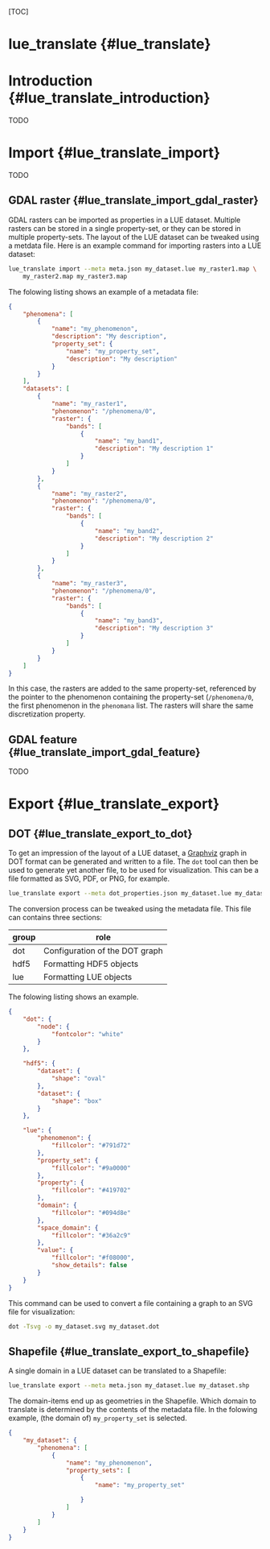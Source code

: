 [TOC]

# lue_translate  {#lue_translate}


# Introduction  {#lue_translate_introduction}
TODO


# Import  {#lue_translate_import}
TODO


## GDAL raster  {#lue_translate_import_gdal_raster}
GDAL rasters can be imported as properties in a LUE dataset. Multiple rasters can be stored in a single property-set, or they can be stored in multiple property-sets. The layout of the LUE dataset can be tweaked using a metdata file. Here is an example command for importing rasters into a LUE dataset:

~~~bash
lue_translate import --meta meta.json my_dataset.lue my_raster1.map \
    my_raster2.map my_raster3.map
~~~

The folowing listing shows an example of a metadata file:


~~~json
{
    "phenomena": [
        {
            "name": "my_phenomenon",
            "description": "My description",
            "property_set": {
                "name": "my_property_set",
                "description": "My description"
            }
        }
    ],
    "datasets": [
        {
            "name": "my_raster1",
            "phenomenon": "/phenomena/0",
            "raster": {
                "bands": [
                    {
                        "name": "my_band1",
                        "description": "My description 1"
                    }
                ]
            }
        },
        {
            "name": "my_raster2",
            "phenomenon": "/phenomena/0",
            "raster": {
                "bands": [
                    {
                        "name": "my_band2",
                        "description": "My description 2"
                    }
                ]
            }
        },
        {
            "name": "my_raster3",
            "phenomenon": "/phenomena/0",
            "raster": {
                "bands": [
                    {
                        "name": "my_band3",
                        "description": "My description 3"
                    }
                ]
            }
        }
    ]
}
~~~

In this case, the rasters are added to the same property-set, referenced by the pointer to the phenomenon containing the property-set (`/phenomena/0`, the first phenomenon in the `phenomana` list. The rasters will share the same discretization property.


## GDAL feature  {#lue_translate_import_gdal_feature}
TODO


# Export  {#lue_translate_export}

## DOT  {#lue_translate_export_to_dot}
To get an impression of the layout of a LUE dataset, a [Graphviz](http://www.graphviz.org) graph in DOT format can be generated and written to a file. The `dot` tool can then be used to generate yet another file, to be used for visualization. This can be a file formatted as SVG, PDF, or PNG, for example.

~~~bash
lue_translate export --meta dot_properties.json my_dataset.lue my_dataset.dot
~~~

The conversion process can be tweaked using the metadata file. This file can contains three sections:

| group | role                           |
| ----- | ------------------------------ |
| dot   | Configuration of the DOT graph |
| hdf5  | Formatting HDF5 objects        |
| lue   | Formatting LUE objects         |

The folowing listing shows an example.

~~~json
{
    "dot": {
        "node": {
            "fontcolor": "white"
        }
    },

    "hdf5": {
        "dataset": {
            "shape": "oval"
        },
        "dataset": {
            "shape": "box"
        }
    },

    "lue": {
        "phenomenon": {
            "fillcolor": "#791d72"
        },
        "property_set": {
            "fillcolor": "#9a0000"
        },
        "property": {
            "fillcolor": "#419702"
        },
        "domain": {
            "fillcolor": "#094d8e"
        },
        "space_domain": {
            "fillcolor": "#36a2c9"
        },
        "value": {
            "fillcolor": "#f08000",
            "show_details": false
        }
    }
}
~~~


This command can be used to convert a file containing a graph to an SVG file for visualization:

~~~bash
dot -Tsvg -o my_dataset.svg my_dataset.dot
~~~


## Shapefile  {#lue_translate_export_to_shapefile}
A single domain in a LUE dataset can be translated to a Shapefile:

~~~bash
lue_translate export --meta meta.json my_dataset.lue my_dataset.shp
~~~

The domain-items end up as geometries in the Shapefile. Which domain to translate is determined by the contents of the metadata file. In the folowing example, (the domain of) `my_property_set` is selected.

~~~json
{
    "my_dataset": {
        "phenomena": [
            {
                "name": "my_phenomenon",
                "property_sets": [
                    {
                        "name": "my_property_set"

                    }
                ]
            }
        ]
    }
}
~~~
